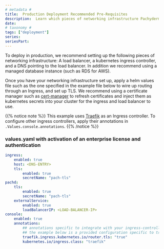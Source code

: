 ```yaml
---
# metadata # 
title:  Production Deployment Recommended Pre-Requisites
description:  Learn which pieces of networking infrastructure Pachyderm recommends setting up for production use. 
date: 
# taxonomy #
tags: ["deployment"]
series:
seriesPart:
--- 
```


To deploy in production, we recommend setting up the following pieces of networking infrastructure: A load balancer, a kubernetes ingress controller, and a DNS pointing to the load balancer. In addition we recommend using a managed database instance (such as RDS for AWS). 

Once you have your networking infrastructure set up, apply a helm values file such as the one specified in the example file below to wire up routing through an Ingress, and set up TLS. We recommend using a certificate manager such as [cert-manager](https://cert-manager.io/docs/) to refresh certificates and inject them as kubernetes secrets into your cluster for the ingress and load balancer to use.

{{% notice note %}}
This example uses [Traefik](../ingress/pach-ui-ingress/) as an Ingress controller. To configure other ingress controllers, apply their annotations in `.Values.console.annotations`.
{{% /notice %}}

### values.yaml with activation of an enterprise license and authentication

```yaml
ingress:
    enabled: true
    host: <DNS-ENTRY>
    tls:
        enabled: true
        secretName: "pach-tls"
pachd:
    tls:
        enabled: true
        secretName: "pach-tls"
    externalService:
        enabled: true
        loadBalancerIP: <LOAD-BALANCER-IP>
console:
    enabled: true
    annotations:
        ## annotations specific to integrate with your ingress-controller
        ## the example below is a provided configuration specific to traefik as an ingress-controller
        traefik.ingress.kubernetes.io/router.tls: "true"
        kubernetes.io/ingress.class: "traefik"
```




